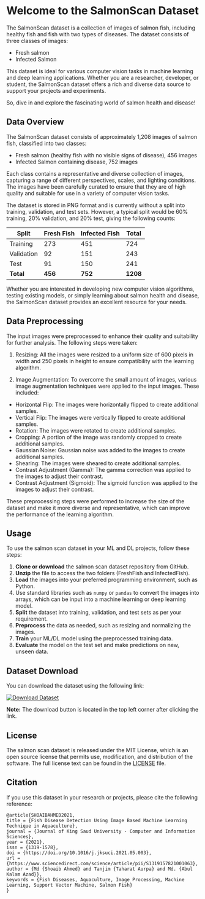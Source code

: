 # Welcome to the SalmonScan Dataset

The SalmonScan dataset is a collection of images of salmon fish, including healthy fish and fish with two types of diseases. The dataset consists of three classes of images:

- Fresh salmon
- Infected Salmon

This dataset is ideal for various computer vision tasks in machine learning and deep learning applications. Whether you are a researcher, developer, or student, the SalmonScan dataset offers a rich and diverse data source to support your projects and experiments.

So, dive in and explore the fascinating world of salmon health and disease!

## Data Overview

The SalmonScan dataset consists of approximately 1,208 images of salmon fish, classified into two classes:

- Fresh salmon (healthy fish with no visible signs of disease), 456 images
- Infected Salmon containing disease, 752 images

Each class contains a representative and diverse collection of images, capturing a range of different perspectives, scales, and lighting conditions. The images have been carefully curated to ensure that they are of high quality and suitable for use in a variety of computer vision tasks.

The dataset is stored in PNG format and is currently without a split into training, validation, and test sets. However, a typical split would be 60% training, 20% validation, and 20% test, giving the following counts:

| Split      | Fresh Fish | Infected Fish | Total   |
|------------|------------|---------------|---------|
| Training   | 273        | 451           | 724     |
| Validation | 92         | 151           | 243     |
| Test       | 91         | 150           | 241     |
| **Total**  | **456**    | **752**       | **1208**|

Whether you are interested in developing new computer vision algorithms, testing existing models, or simply learning about salmon health and disease, the SalmonScan dataset provides an excellent resource for your needs.

## Data Preprocessing

The input images were preprocessed to enhance their quality and suitability for further analysis. The following steps were taken:

1. Resizing: All the images were resized to a uniform size of 600 pixels in width and 250 pixels in height to ensure compatibility with the learning algorithm.

2. Image Augmentation: To overcome the small amount of images, various image augmentation techniques were applied to the input images. These included:
  - Horizontal Flip: The images were horizontally flipped to create additional samples.
  - Vertical Flip: The images were vertically flipped to create additional samples.
  - Rotation: The images were rotated to create additional samples.
  - Cropping: A portion of the image was randomly cropped to create additional samples.
  - Gaussian Noise: Gaussian noise was added to the images to create additional samples.
  - Shearing: The images were sheared to create additional samples.
  - Contrast Adjustment (Gamma): The gamma correction was applied to the images to adjust their contrast.
  - Contrast Adjustment (Sigmoid): The sigmoid function was applied to the images to adjust their contrast.

These preprocessing steps were performed to increase the size of the dataset and make it more diverse and representative, which can improve the performance of the learning algorithm.

## Usage

To use the salmon scan dataset in your ML and DL projects, follow these steps:

1. **Clone or download** the salmon scan dataset repository from GitHub.
2. **Unzip** the file to access the two folders (FreshFish and InfectedFish).
3. **Load** the images into your preferred programming environment, such as Python.
4. Use standard libraries such as `numpy` or `pandas` to convert the images into arrays, which can be input into a machine learning or deep learning model.
5. **Split** the dataset into training, validation, and test sets as per your requirement.
6. **Preprocess** the data as needed, such as resizing and normalizing the images.
7. **Train** your ML/DL model using the preprocessed training data.
8. **Evaluate** the model on the test set and make predictions on new, unseen data.

## Dataset Download

You can download the dataset using the following link:

[![Download Dataset](https://www.dropbox.com/static/images/icons64/arrow-down.png)](https://www.dropbox.com/scl/fi/nv7kglxmxsy5poo155i61/SalmonScan.zip?rlkey=qggp4bh4kcth8pcf3u6z8qw6r&dl=0)

**Note:** The download button is located in the top left corner after clicking the link.

## License

The salmon scan dataset is released under the MIT License, which is an open source license that permits use, modification, and distribution of the software. The full license text can be found in the [LICENSE](LICENSE.txt) file.

## Citation

If you use this dataset in your research or projects, please cite the following reference:

```
@article{SHOAIBAHMED2021,
title = {Fish Disease Detection Using Image Based Machine Learning Technique in Aquaculture},
journal = {Journal of King Saud University - Computer and Information Sciences},
year = {2021},
issn = {1319-1578},
doi = {https://doi.org/10.1016/j.jksuci.2021.05.003},
url = {https://www.sciencedirect.com/science/article/pii/S1319157821001063},
author = {Md {Shoaib Ahmed} and Tanjim {Taharat Aurpa} and Md. {Abul Kalam Azad}},
keywords = {Fish Diseases, Aquaculture, Image Processing, Machine Learning, Support Vector Machine, Salmon Fish}
}
```







